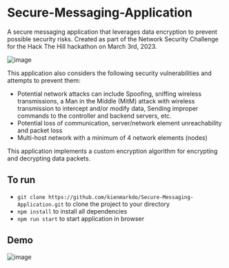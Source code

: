 # Secure-Messaging-Application

A secure messaging application that leverages data encryption to prevent possible security risks. Created as part of the Network Security Challenge for the Hack The Hill hackathon on March 3rd, 2023.

![image](https://user-images.githubusercontent.com/67518620/222873763-09c58637-a040-4448-98b6-78464c67949f.png)

This application also considers the following security vulnerabilities and attempts to prevent them:

- Potential network attacks can include Spoofing, sniffing wireless transmissions, a Man in the Middle (MitM) attack with wireless transmission to intercept and/or modify data, Sending improper commands to the controller and backend servers, etc.
- Potential loss of communication, server/network element unreachability and packet loss
- Multi-host network with a minimum of 4 network elements (nodes)

This application implements a custom encryption algorithm for encrypting and decrypting data packets.

## To run

- `git clone https://github.com/kienmarkdo/Secure-Messaging-Application.git` to clone the project to your directory
- `npm install` to install all dependencies
- `npm run start` to start application in browser

## Demo

![image](https://user-images.githubusercontent.com/67518620/222941171-4ef147bb-9f58-436c-886f-eecc5320ea1a.png)

